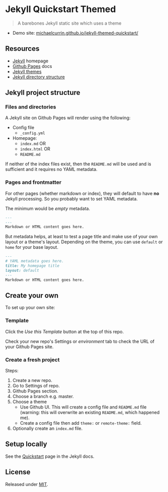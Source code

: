 # Jekyll Quickstart Themed
> A barebones Jekyll static site which uses a theme

- Demo site: [michaelcurrin.github.io/jekyll-themed-quickstart/](https://michaelcurrin.github.io/jekyll-themed-quickstart/)


<!-- If editing your own copy of this template, you can deleted the sections below and relace with your own content -->


## Resources

- [Jekyll](https://jekyllrb.com/) homepage
- [Github Pages](https://pages.github.com/) docs
- [Jekyll themes](https://jekyllrb.com/docs/themes/)
- [Jekyll directory structure](https://jekyllrb.com/docs/structure/)


## Jekyll project structure


### Files and directories

A Jekyll site on Github Pages will render using the following:

- Config file 
    - `_config.yml`
- Homepage:
    - `index.md` OR
    - `index.html` OR
    - `README.md`
    
If neither of the index files exist, then the `README.md` will be used and is sufficient and it requires no YAML metadata.


### Pages and frontmatter

For other pages (whether markdown or index), they will default to have **no** Jekyll processing. So you probably want to set YAML metadata. 

The minimum would be _empty_ metadata.

```markdown
---
---
Markdown or HTML content goes here.

```

But metadata helps, at least to test a page title and make use of your own layout or a theme's layout. Depending on the theme, you can use `default` or `home` for your base layout.

```markdown
---
# YAML metadata goes here.
title: My homepage title
layout: default
---
Markdown or HTML content goes here.

```


## Create your own

To set up your own site:

### Template

Click the _Use this Template_ button at the top of this repo.

Check your new repo's Settings or _environment_ tab to check the URL of your Github Pages site.


### Create a fresh project

Steps:

1. Create a new repo.
1. Go to Settings of repo.
1. Github Pages section.
1. Choose a branch e.g. master.
1. Choose a theme
    - Use Github UI. This will create a config  file and `README.md` file (warning: this will overwrite an existing `README.md`, which happened me).
    - Create a config file then add `theme:` or `remote-theme:` field.
1. Optionally create an `index.md` file.


## Setup locally

See the [Quickstart](https://jekyllrb.com/docs/) page in the Jekyll docs.


## License

Released under [MIT](/LICENSE).
